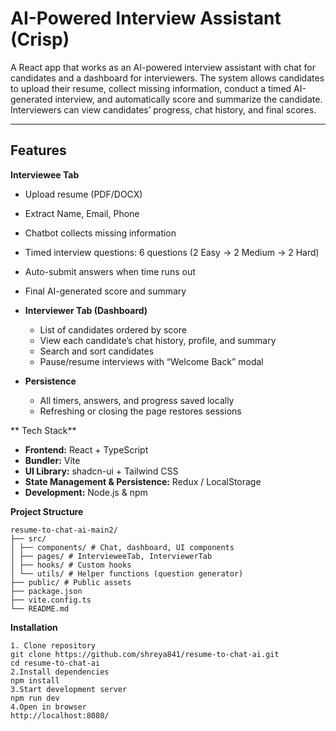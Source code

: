 
# AI-Powered Interview Assistant (Crisp)

A React app that works as an AI-powered interview assistant with chat for candidates and a dashboard for interviewers. The system allows candidates to upload their resume, collect missing information, conduct a timed AI-generated interview, and automatically score and summarize the candidate. Interviewers can view candidates’ progress, chat history, and final scores.

---

## Features
 **Interviewee Tab**
  - Upload resume (PDF/DOCX)
  - Extract Name, Email, Phone
  - Chatbot collects missing information
  - Timed interview questions: 6 questions (2 Easy → 2 Medium → 2 Hard)
  - Auto-submit answers when time runs out
  - Final AI-generated score and summary

- **Interviewer Tab (Dashboard)**
  - List of candidates ordered by score
  - View each candidate’s chat history, profile, and summary
  - Search and sort candidates
  - Pause/resume interviews with “Welcome Back” modal

- **Persistence**
  - All timers, answers, and progress saved locally
  - Refreshing or closing the page restores sessions


** Tech Stack**

- **Frontend:** React + TypeScript  
- **Bundler:** Vite  
- **UI Library:** shadcn-ui + Tailwind CSS  
- **State Management & Persistence:** Redux / LocalStorage  
- **Development:** Node.js & npm

**Project Structure**
```
resume-to-chat-ai-main2/
├── src/
│ ├── components/ # Chat, dashboard, UI components
│ ├── pages/ # IntervieweeTab, InterviewerTab
│ ├── hooks/ # Custom hooks
│ └── utils/ # Helper functions (question generator)
├── public/ # Public assets
├── package.json
├── vite.config.ts
└── README.md

```
**Installation**
```
1. Clone repository
git clone https://github.com/shreya841/resume-to-chat-ai.git
cd resume-to-chat-ai
2.Install dependencies
npm install
3.Start development server
npm run dev
4.Open in browser
http://localhost:8080/
```
